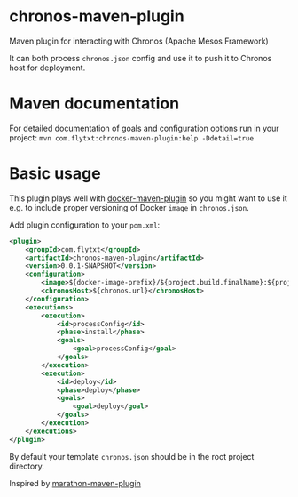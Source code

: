 chronos-maven-plugin
=====================

Maven plugin for interacting with Chronos (Apache Mesos Framework)

It can both process `chronos.json` config and use it to push it to Chronos host for deployment. 

# Maven documentation

For detailed documentation of goals and configuration options run in your project:
`mvn com.flytxt:chronos-maven-plugin:help -Ddetail=true`

# Basic usage

This plugin plays well with [docker-maven-plugin](https://github.com/spotify/docker-maven-plugin)
so you might want to use it e.g. to include proper versioning of Docker `image` in `chronos.json`.

Add plugin configuration to your `pom.xml`:

```xml
<plugin>
    <groupId>com.flytxt</groupId>
    <artifactId>chronos-maven-plugin</artifactId>
    <version>0.0.1-SNAPSHOT</version>
    <configuration>
        <image>${docker-image-prefix}/${project.build.finalName}:${project.version}-${gitShortCommitId}</image>
        <chronosHost>${chronos.url}</chronosHost>
    </configuration>
    <executions>
        <execution>
            <id>processConfig</id>
            <phase>install</phase>
            <goals>
                <goal>processConfig</goal>
            </goals>
        </execution>
        <execution>
            <id>deploy</id>
            <phase>deploy</phase>
            <goals>
                <goal>deploy</goal>
            </goals>
        </execution>
    </executions>
</plugin>
```

By default your template `chronos.json` should be in the root project directory.

Inspired by [marathon-maven-plugin](https://github.com/holidaycheck/marathon-maven-plugin)